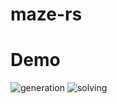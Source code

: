 # maze-rs

# Demo
![generation](https://raw.githubusercontent.com/wiki/AlecGoncharow/maze-rs/assets/generation.gif)
![solving](https://raw.githubusercontent.com/wiki/AlecGoncharow/maze-rs/assets/solving.gif)
